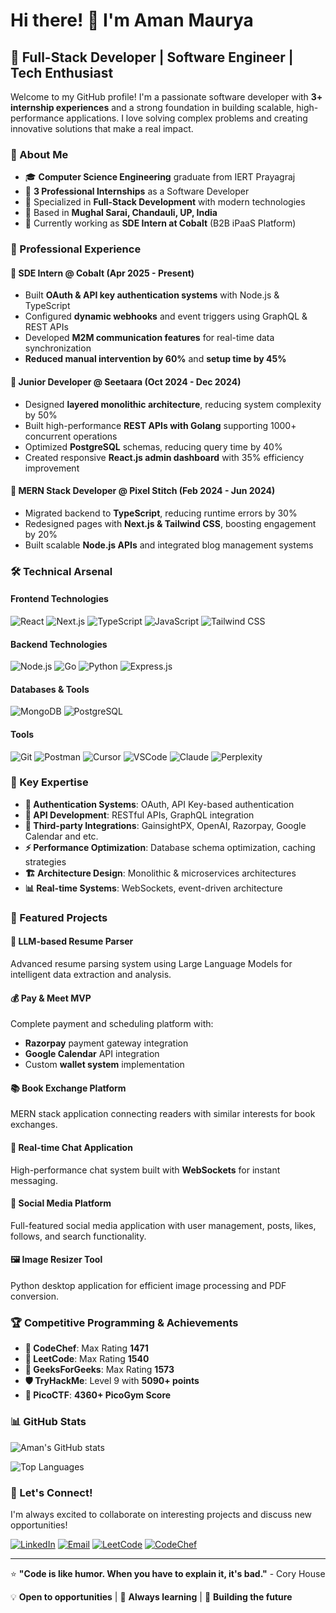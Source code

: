 # Hi there! 👋 I'm Aman Maurya

## 🚀 Full-Stack Developer | Software Engineer | Tech Enthusiast

Welcome to my GitHub profile! I'm a passionate software developer with **3+ internship experiences** and a strong foundation in building scalable, high-performance applications. I love solving complex problems and creating innovative solutions that make a real impact.

### 🌟 About Me

- 🎓 **Computer Science Engineering** graduate from IERT Prayagraj
- 💼 **3 Professional Internships** as a Software Developer
- 🔧 Specialized in **Full-Stack Development** with modern technologies
- 📍 Based in **Mughal Sarai, Chandauli, UP, India**
- 🎯 Currently working as **SDE Intern at Cobalt** (B2B iPaaS Platform)

### 💼 Professional Experience

#### 🔹 SDE Intern @ Cobalt (Apr 2025 - Present)
- Built **OAuth & API key authentication systems** with Node.js & TypeScript
- Configured **dynamic webhooks** and event triggers using GraphQL & REST APIs
- Developed **M2M communication features** for real-time data synchronization
- **Reduced manual intervention by 60%** and **setup time by 45%**

#### 🔹 Junior Developer @ Seetaara (Oct 2024 - Dec 2024)
- Designed **layered monolithic architecture**, reducing system complexity by 50%
- Built high-performance **REST APIs with Golang** supporting 1000+ concurrent operations
- Optimized **PostgreSQL** schemas, reducing query time by 40%
- Created responsive **React.js admin dashboard** with 35% efficiency improvement

#### 🔹 MERN Stack Developer @ Pixel Stitch (Feb 2024 - Jun 2024)
- Migrated backend to **TypeScript**, reducing runtime errors by 30%
- Redesigned pages with **Next.js & Tailwind CSS**, boosting engagement by 20%
- Built scalable **Node.js APIs** and integrated blog management systems

### 🛠️ Technical Arsenal

#### Frontend Technologies
![React](https://img.shields.io/badge/React-20232A?style=for-the-badge&logo=react&logoColor=61DAFB)
![Next.js](https://img.shields.io/badge/Next.js-000000?style=for-the-badge&logo=nextdotjs&logoColor=white)
![TypeScript](https://img.shields.io/badge/TypeScript-007ACC?style=for-the-badge&logo=typescript&logoColor=white)
![JavaScript](https://img.shields.io/badge/JavaScript-F7DF1E?style=for-the-badge&logo=javascript&logoColor=black)
![Tailwind CSS](https://img.shields.io/badge/Tailwind_CSS-38B2AC?style=for-the-badge&logo=tailwind-css&logoColor=white)

#### Backend Technologies
![Node.js](https://img.shields.io/badge/Node.js-43853D?style=for-the-badge&logo=node.js&logoColor=white)
![Go](https://img.shields.io/badge/Go-00ADD8?style=for-the-badge&logo=go&logoColor=white)
![Python](https://img.shields.io/badge/Python-3776AB?style=for-the-badge&logo=python&logoColor=white)
![Express.js](https://img.shields.io/badge/Express.js-404D59?style=for-the-badge)

#### Databases & Tools
![MongoDB](https://img.shields.io/badge/MongoDB-4EA94B?style=for-the-badge&logo=mongodb&logoColor=white)
![PostgreSQL](https://img.shields.io/badge/PostgreSQL-316192?style=for-the-badge&logo=postgresql&logoColor=white)

#### Tools
![Git](https://img.shields.io/badge/Git-F05032?style=for-the-badge&logo=git&logoColor=white)
![Postman](https://img.shields.io/badge/Postman-FF6C37?style=for-the-badge&logo=postman&logoColor=white)
![Cursor](https://img.shields.io/badge/Cursor-000000?style=for-the-badge&logo=cursor&logoColor=white)
![VSCode](https://img.shields.io/badge/Visual_Studio_Code-0078D4?style=for-the-badge&logo=visual%20studio%20code&logoColor=white)
![Claude](https://img.shields.io/badge/Claude-000000?style=for-the-badge&logo=anthropic&logoColor=white)
![Perplexity](https://img.shields.io/badge/Perplexity-20B2AA?style=for-the-badge&logo=perplexity&logoColor=white)

### 🎯 Key Expertise

- **🔐 Authentication Systems**: OAuth, API Key-based authentication
- **🔗 API Development**: RESTful APIs, GraphQL integration
- **🔄 Third-party Integrations**: GainsightPX, OpenAI, Razorpay, Google Calendar and etc.
- **⚡ Performance Optimization**: Database schema optimization, caching strategies
- **🏗️ Architecture Design**: Monolithic & microservices architectures
- **📊 Real-time Systems**: WebSockets, event-driven architecture

### 🚀 Featured Projects

#### 🤖 **LLM-based Resume Parser**
Advanced resume parsing system using Large Language Models for intelligent data extraction and analysis.

#### 💰 **Pay & Meet MVP**
Complete payment and scheduling platform with:
- **Razorpay** payment gateway integration
- **Google Calendar** API integration
- Custom **wallet system** implementation

#### 📚 **Book Exchange Platform**
MERN stack application connecting readers with similar interests for book exchanges.

#### 💬 **Real-time Chat Application**
High-performance chat system built with **WebSockets** for instant messaging.

#### 📱 **Social Media Platform**
Full-featured social media application with user management, posts, likes, follows, and search functionality.

#### 🖼️ **Image Resizer Tool**
Python desktop application for efficient image processing and PDF conversion.

### 🏆 Competitive Programming & Achievements

- **🥇 CodeChef**: Max Rating **1471**
- **🥇 LeetCode**: Max Rating **1540** 
- **🥇 GeeksForGeeks**: Max Rating **1573**
- **🛡️ TryHackMe**: Level 9 with **5090+ points**
- **🚩 PicoCTF**: **4360+ PicoGym Score**

### 📊 GitHub Stats

![Aman's GitHub stats](https://github-readme-stats.vercel.app/api?username=YOUR_GITHUB_USERNAME&show_icons=true&theme=dark)

![Top Languages](https://github-readme-stats.vercel.app/api/top-langs/?username=YOUR_GITHUB_USERNAME&layout=compact&theme=dark)

### 🤝 Let's Connect!

I'm always excited to collaborate on interesting projects and discuss new opportunities!

[![LinkedIn](https://img.shields.io/badge/LinkedIn-0077B5?style=for-the-badge&logo=linkedin&logoColor=white)](https://linkedin.com/in/YOUR_LINKEDIN)
[![Email](https://img.shields.io/badge/Gmail-D14836?style=for-the-badge&logo=gmail&logoColor=white)](mailto:amanmourya295@gmail.com)
[![LeetCode](https://img.shields.io/badge/LeetCode-FFA116?style=for-the-badge&logo=leetcode&logoColor=black)](https://leetcode.com/YOUR_LEETCODE)
[![CodeChef](https://img.shields.io/badge/CodeChef-5B4638?style=for-the-badge&logo=codechef&logoColor=white)](https://codechef.com/users/YOUR_CODECHEF)

---

⭐️ **"Code is like humor. When you have to explain it, it's bad."** - Cory House

💡 **Open to opportunities** | 🌱 **Always learning** | 🔭 **Building the future**
